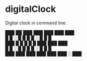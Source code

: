# digitalClock
Digital clock in command line: 

███  ██        ███  ███       ███  ███       ███  
  █   █    ░   █ █  █ █   ░     █  █         █    
███   █        █ █  █ █       ███  ███       ███  
█     █    ░   █ █  █ █   ░     █    █         █  
███  ███       ███  ███       ███  ███   ░   ███
